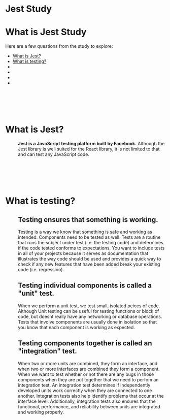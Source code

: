 # Jest Study

# What is Jest Study

Here are a few questions from the study to explore:

* [What is Jest?](#What-is-Jest)
* [What is testing?](#What-is-testing)
* [](#)
* [](#)
* [](#)
* [](#)

<br>
<br>
<br>
<br>

# What is Jest?

<dl>
<dd>

**Jest is a JavaScript testing platform built by Facebook.** Although the Jest library is well suited for the React library, it is not limited to that and can test any JavaScript code.


</dd>
</dl>

<br>
<br>
<br>
<br>

# What is testing?

<dl>
<dd>

## Testing ensures that something is working.
Testing is a way we know that something is safe and working as intended. Components need to be tested as well. Tests are a routine that runs the subject under test (i.e. the testing code) and determines if the code tested conforms to expectations. You want to include tests in all of your projects because it serves as documentation that illustrates the way code should be used and provides a quick way to check if any new features that have been added break your existing code (i.e. regression).

## Testing individual components is called a "unit" test.
When we perform a unit test, we test small, isolated peices of code. Although Unit testing can be useful for testing functions or block of code, but doesnt really have any networking or database operations. Tests that involve components are usually done in isolation so that you know that each component is working as expected. 

## Testing components together is called an "integration" test.
When two or more units are combined, they form an interface, and when two or more interfaces are combined they form a component. When we want to test whether or not there are any bugs in those components when they are put together that we need to perfom an integration test. An integration test determines if independently developed units work correctly when they are connected to one another. Integration tests also help identify problems that occur at the interface level. Additionally, integration tests also ensures that the functional, performance, and reliability between units are integrated and working properly.

</dd>
</dl>

<br>
<br>
<br>
<br>